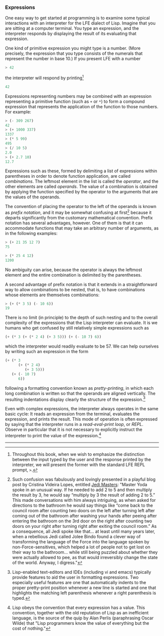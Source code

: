 ### Expressions

One easy way to get started at programming is to examine some typical
interactions with an interpreter for the LFE dialect of Lisp. Imagine that you
are sitting at a computer terminal. You type an expression, and the interpreter
responds by displaying the result of its evaluating that expression.

One kind of primitive expression you might type is a number. (More precisely,
the expression that you type consists of the numerals that represent the number
in base 10.) If you present LFE with a number

```lisp
> 42
```

the interpreter will respond by printing[^1]

```lisp
42
```

Expressions representing numbers may be combined with an expression
representing a primitive function (such as ``+`` or ``*``) to form a compound
expression that represents the application of the function to those numbers.
For example:

```lisp
> (- 309 267)
42
> (+ 1000 337)
1337
> (* 5 99)
495
> (/ 10 5)
2.0
> (+ 2.7 10)
12.7
```

Expressions such as these, formed by delimiting a list of expressions within
parentheses in order to denote function application, are called *combinations*.
The leftmost element in the list is called the *operator*, and the other
elements are called *operands*. The value of a combination is obtained by
applying the function specified by the operator to the arguments that are the
values of the operands.

The convention of placing the operator to the left of the operands is known as
*prefix notation*, and it may be somewhat confusing at first[^2] because it
departs significantly from the customary mathematical convention. Prefix
notation has several advantages, however. One of them is that it can
accommodate functions that may take an arbitrary number of arguments, as in the
following examples:

```lisp
> (+ 21 35 12 7)
75

> (* 25 4 12)
1200
```

No ambiguity can arise, because the operator is always the leftmost element and
the entire combination is delimited by the parentheses.

A second advantage of prefix notation is that it extends in a straightforward
way to allow combinations to be nested, that is, to have combinations whose
elements are themselves combinations:

```lisp
> (+ (* 3 5) (- 10 6))
19
```

There is no limit (in principle) to the depth of such nesting and to the
overall complexity of the expressions that the Lisp interpreter can evaluate.
It is we humans who get confused by still relatively simple expressions such as

```lisp
(+ (* 3 (+ (* 2 4) (+ 3 5))) (+ (- 10 7) 6))
```

which the interpreter would readily evaluate to be 57. We can help ourselves by
writing such an expression in the form

```lisp
(+ (* 3
      (+ (* 2 4)
         (+ 3 5)))
   (+ (- 10 7)
      6))
```

following a formatting convention known as *pretty-printing*, in which each
long combination is written so that the operands are aligned vertically. The
resulting indentations display clearly the structure of the expression.[^3]

Even with complex expressions, the interpreter always operates in the same
basic cycle: It reads an expression from the terminal, evaluates the
expression, and prints the result. This mode of operation is often expressed by
saying that the interpreter runs in a *read-eval-print loop*, or *REPL*.
Observe in particular that it is not necessary to explicitly instruct the
interpreter to print the value of the expression.[^4]

----

[^1]: Throughout this book, when we wish to emphasize the distinction between the input typed by the user and the response printed by the interpreter, we will present the former with the standard LFE REPL prompt, ``>``.

[^2]: Such confusion was fabulously and lovingly presented in a playful blog post by Cristina Videira Lopes, entitled [Jedi Masters](http://tagide.com/blog/2014/10/jedi-masters/): "Master Yoda spoke in an unusual way. If he needed to add 2 to 5 and then multiply the result by 3, he would say “multiply by 3 the result of adding 2 to 5.” This made conversations with him always intriguing, as when asked for directions to the bathroom he would say things like “come back to the council room after counting two doors on the left after turning left after coming out of the bathroom after washing your hands after peeing after entering the bathroom on the 3rd door on the right after counting two doors on your right after turning right after exiting the council room.” As a consequence, all Jedi spoke like that… at least until many years later, when a rebellious Jedi called Jolee Bindo found a clever way of transforming the language of the Force into the language spoken by non-Force-sensitives, which helped a lot of people not to get lost on their way to the bathroom… while still being puzzled about whether they were actually allowed to pee, as that would irreversibly change the state of the world. Anyway, I digress."

[^3]: Lisp-enabled text-editors and IDEs (including vi and emacs) typically provide features to aid the user in formatting expressions. Two especially useful features are one that automatically indents to the proper pretty-print position whenever a new line is started and one that highlights the matching left parenthesis whenever a right parenthesis is typed.

[^4]: Lisp obeys the convention that every expression has a value. This convention, together with the old reputation of Lisp as an inefficient language, is the source of the quip by Alan Perlis (paraphrasing Oscar Wilde) that "Lisp programmers know the value of everything but the cost of nothing."









